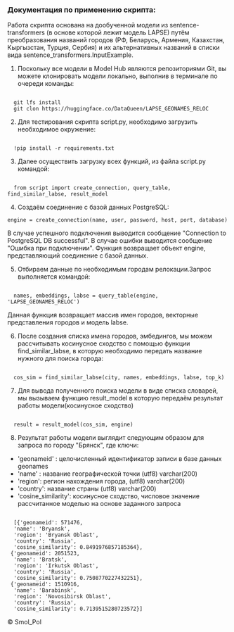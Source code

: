 ### Документация по применению скрипта:

Работа скрипта основана на дообученной модели из sentence-transformers (в основе которой лежит модель LAPSE) путём преобразования названий городов (РФ, Беларусь, Армения, Казахстан, Кыргызстан, Турция, Сербия) и их альтернативных названий в списки вида sentence_transformers.InputExample.

1. Поскольку все модели в Model Hub являются репозиториями Git, вы можете клонировать модели локально, выполнив в терминале по очереди команды:
 
<pre><code>
  git lfs install 
  git clon https://huggingface.co/DataQueen/LAPSE_GEONAMES_RELOC
</code></pre>

2. Для тестирования скрипта script.py, необходимо загрузить необходимое окружение:

<pre><code>
  !pip install -r requirements.txt
</code></pre>
3. Далее осуществить загрузку всех функций, из файла script.py командой:

<pre><code>
  from script import create_connection, query_table, find_similar_labse, result_model
</code></pre>

4. Создаём соединение с базой данных PostgreSQL:

`engine = create_connection(name, user, password, host, port, database)`

В случае успешного подключения выводится сообщение "Connection to PostgreSQL DB successful". В случае ошибки выводится сообщение "Ошибка при подключении". Функция возвращает объект engine, представляющий соединение с базой данных.

5. Отбираем данные по необходимым городам релокации.Запрос выполняется командой:

<pre><code>
  names, embeddings, labse = query_table(engine, 'LAPSE_GEONAMES_RELOC')
</code></pre>

Данная функция возвращает массив имен городов, векторные представления городов и модель labse.

6. После создания  списка имена городов, эмбедингов, мы можем рассчитывать косинусное сходство с помощью функции find_similar_labse, в которую необходимо передать название нужного для поиска города:

<pre><code>
  cos_sim = find_similar_labse(city, names, embeddings, labse, top_k)
</code></pre>

7. Для вывода полученного поиска модели в виде списка словарей, мы вызываем функцию  result_model в которую передаём результат 
работы модели(косинусное сходство)

<pre><code>
  result = result_model(cos_sim, engine)
</code></pre>

 8. Результат работы модели выглядит следующим образом для запроса по городу "Брянск", где ключи:
- 'geonameid' : целочисленный идентификатор записи в базе данных geonames 
- 'name' : название географической точки (utf8) varchar(200) 
- 'region': регион нахождения города, (utf8) varchar(200) 
- 'country': название страны (utf8) varchar(200)
- 'cosine_similarity': косинусное сходство, числовое значение рассчитанное моделью на основе заданного запроса 

<pre><code>
  [{'geonameid': 571476,
  'name': 'Bryansk',
  'region': 'Bryansk Oblast',
  'country': 'Russia',
  'cosine_similarity': 0.8491976857185364},
 {'geonameid': 2051523,
  'name': 'Bratsk',
  'region': 'Irkutsk Oblast',
  'country': 'Russia',
  'cosine_similarity': 0.7508770227432251},
 {'geonameid': 1510916,
  'name': 'Barabinsk',
  'region': 'Novosibirsk Oblast',
  'country': 'Russia',
  'cosine_similarity': 0.7139515280723572}]
</code></pre>


<div class="footer">
  &copy; Smol_Pol
</div>
